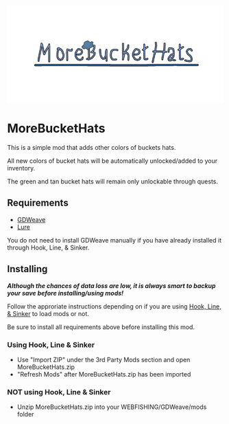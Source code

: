 ![MoreBucketHats Logo](https://github.com/nicatoris/MoreBucketHats/blob/main/morebuckethats.png?raw=true)

# MoreBucketHats

This is a simple mod that adds other colors of buckets hats.

All new colors of bucket hats will be automatically unlocked/added to your inventory.

The green and tan bucket hats will remain only unlockable through quests.

## Requirements

- [GDWeave](https://github.com/NotNite/GDWeave/tree/main)
- [Lure](https://github.com/Sulayre/WebfishingLure)

You do not need to install GDWeave manually if you have already installed it through Hook, Line, & Sinker.
## Installing
***Although the chances of data loss are low, it is always smart to backup your save before installing/using mods!***

Follow the approriate instructions depending on if you are using [Hook, Line, & Sinker](https://github.com/pyoidzzz/HLSRewritten) to load mods or not.

Be sure to install all requirements above before installing this mod.
### Using Hook, Line & Sinker
- Use "Import ZIP" under the 3rd Party Mods section and open MoreBucketHats.zip
- "Refresh Mods" after MoreBucketHats.zip has been imported

### **NOT** using Hook, Line & Sinker
- Unzip MoreBucketHats.zip into your WEBFISHING/GDWeave/mods folder
